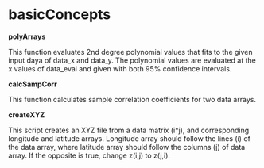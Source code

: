 # basicConcepts

**polyArrays**

This function evaluates 2nd degree polynomial values that fits to the given input daya of data_x and data_y. The polynomial values are evaluated at the x values of data_eval and given with both 95% confidence intervals.

**calcSampCorr**

This function calculates sample correlation coefficients for two data arrays.

**createXYZ**

This script creates an XYZ file from a data matrix (i*j), and corresponding longitude and latitude arrays. Longitude array should follow the lines (i) of the data array, where latitude array should follow the columns (j) of data array. If the opposite is true, change z(i,j) to z(j,i).
